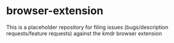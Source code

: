 # browser-extension

This is a placeholder repository for filing issues (bugs/description requests/feature requests) against the kmdr browser extension

